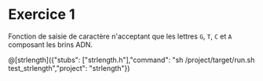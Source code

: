# Exercice 1

Fonction de saisie de caractère n'acceptant que les lettres `G`, `T`, `C` et `A` composant les brins ADN.


@[strlength]({"stubs": ["strlength.h"],"command": "sh /project/target/run.sh test_strlength","project": "strlength"})